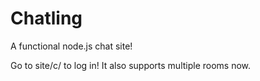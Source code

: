 Chatling
========

A functional node.js chat site!

Go to site/c/<User> to log in! It also supports multiple rooms now. 
